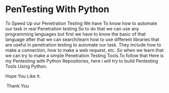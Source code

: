 # PenTesting With Python

To Speed Up our Penetration Testing We have To know how to automate our task in real Penetration testing.So to do that we can use any programming languages but first we have to know the basic of that language after that we can search/learn how to use different libraries that are useful in penetration testing to automate our task. They include how to make a connection, how to make a web request, etc. So when we learn that we can try to make a simple Penetration Testing Tools.To follow that Here  is my Pentesting with Python Repositories, here i will try to build Pentesting Tools Using Python.

Hope You Like It.

﻿ Thank You
